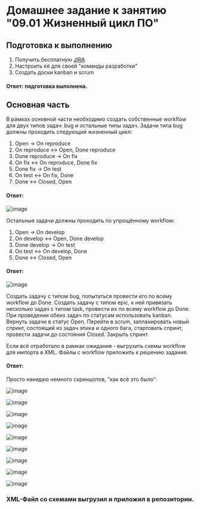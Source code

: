 # Домашнее задание к занятию "09.01 Жизненный цикл ПО"

## Подготовка к выполнению
1. Получить бесплатную [JIRA](https://www.atlassian.com/ru/software/jira/free)
2. Настроить её для своей "команды разработки"
3. Создать доски kanban и scrum

#### Ответ: подготовка выполнена.

## Основная часть
В рамках основной части необходимо создать собственные workflow для двух типов задач: bug и остальные типы задач. Задачи типа bug должны проходить следующий жизненный цикл:
1. Open -> On reproduce
2. On reproduce <-> Open, Done reproduce
3. Done reproduce -> On fix
4. On fix <-> On reproduce, Done fix
5. Done fix -> On test
6. On test <-> On fix, Done
7. Done <-> Closed, Open

#### Ответ:

![image](https://user-images.githubusercontent.com/92969676/170458243-cb3a0aa8-506c-43ef-b407-8adf04697d00.png)


Остальные задачи должны проходить по упрощённому workflow:
1. Open -> On develop
2. On develop <-> Open, Done develop
3. Done develop -> On test
4. On test <-> On develop, Done
5. Done <-> Closed, Open

#### Ответ:

![image](https://user-images.githubusercontent.com/92969676/170458123-88efe350-f2fe-496f-bb86-8e8ddea58ec2.png)


Создать задачу с типом bug, попытаться провести его по всему workflow до Done. Создать задачу с типом epic, к ней привязать несколько задач с типом task, провести их по всему workflow до Done. При проведении обеих задач по статусам использовать kanban. Вернуть задачи в статус Open.
Перейти в scrum, запланировать новый спринт, состоящий из задач эпика и одного бага, стартовать спринт, провести задачи до состояния Closed. Закрыть спринт.

Если всё отработало в рамках ожидания - выгрузить схемы workflow для импорта в XML. Файлы с workflow приложить к решению задания.

#### Ответ:

Просто накидаю немного скриншотов, "как всё это было":

![image](https://user-images.githubusercontent.com/92969676/170457994-53cc6ad3-ef8e-4f4f-b5d3-296f57c85a29.png)

![image](https://user-images.githubusercontent.com/92969676/170457248-df87123f-2e72-44e0-aa36-530355bd93ad.png)

![image](https://user-images.githubusercontent.com/92969676/170457330-a477e225-ccc3-44a0-a846-f457ac215546.png)

![image](https://user-images.githubusercontent.com/92969676/170457422-062deadf-02a6-40e8-83c5-0fa7cba91cf5.png)

![image](https://user-images.githubusercontent.com/92969676/170457504-95c3e87d-de50-41ca-88a2-c353e06cd9cc.png)

![image](https://user-images.githubusercontent.com/92969676/170457646-274f6182-138d-4a42-b55f-74009a22bd29.png)

![image](https://user-images.githubusercontent.com/92969676/170462990-e1fe25ff-ccb2-4dd8-971d-18eada276512.png)

![image](https://user-images.githubusercontent.com/92969676/170462824-5b3c5a01-c6ca-4a81-bd47-f2af99f1dd16.png)

![image](https://user-images.githubusercontent.com/92969676/170465032-c8b5d8f6-3217-46ce-9169-a816ca5b00be.png)


### XML-Файл со схемами выгрузил и приложил в репозитории.
